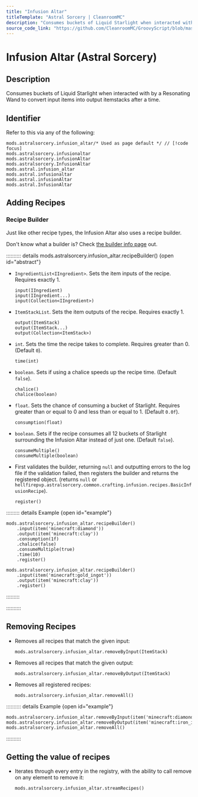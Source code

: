 ```yaml
---
title: "Infusion Altar"
titleTemplate: "Astral Sorcery | CleanroomMC"
description: "Consumes buckets of Liquid Starlight when interacted with by a Resonating Wand to convert input items into output itemstacks after a time."
source_code_link: "https://github.com/CleanroomMC/GroovyScript/blob/master/src/main/java/com/cleanroommc/groovyscript/compat/mods/astralsorcery/InfusionAltar.java"
---
```


# Infusion Altar (Astral Sorcery)

## Description

Consumes buckets of Liquid Starlight when interacted with by a Resonating Wand to convert input items into output itemstacks after a time.

## Identifier

Refer to this via any of the following:

```groovy:no-line-numbers {1}
mods.astralsorcery.infusion_altar/* Used as page default */ // [!code focus]
mods.astralsorcery.infusionaltar
mods.astralsorcery.infusionAltar
mods.astralsorcery.InfusionAltar
mods.astral.infusion_altar
mods.astral.infusionaltar
mods.astral.infusionAltar
mods.astral.InfusionAltar
```


## Adding Recipes

### Recipe Builder

Just like other recipe types, the Infusion Altar also uses a recipe builder.

Don't know what a builder is? Check [the builder info page](../../groovy/builder.md) out.

:::::::::: details mods.astralsorcery.infusion_altar.recipeBuilder() {open id="abstract"}
- `IngredientList<IIngredient>`. Sets the item inputs of the recipe. Requires exactly 1.

    ```groovy:no-line-numbers
    input(IIngredient)
    input(IIngredient...)
    input(Collection<IIngredient>)
    ```

- `ItemStackList`. Sets the item outputs of the recipe. Requires exactly 1.

    ```groovy:no-line-numbers
    output(ItemStack)
    output(ItemStack...)
    output(Collection<ItemStack>)
    ```

- `int`. Sets the time the recipe takes to complete. Requires greater than 0. (Default `0`).

    ```groovy:no-line-numbers
    time(int)
    ```

- `boolean`. Sets if using a chalice speeds up the recipe time. (Default `false`).

    ```groovy:no-line-numbers
    chalice()
    chalice(boolean)
    ```

- `float`. Sets the chance of consuming a bucket of Starlight. Requires greater than or equal to 0 and less than or equal to 1. (Default `0.0f`).

    ```groovy:no-line-numbers
    consumption(float)
    ```

- `boolean`. Sets if the recipe consumes all 12 buckets of Starlight surrounding the Infusion Altar instead of just one. (Default `false`).

    ```groovy:no-line-numbers
    consumeMultiple()
    consumeMultiple(boolean)
    ```

- First validates the builder, returning `null` and outputting errors to the log file if the validation failed, then registers the builder and returns the registered object. (returns `null` or `hellfirepvp.astralsorcery.common.crafting.infusion.recipes.BasicInfusionRecipe`).

    ```groovy:no-line-numbers
    register()
    ```

::::::::: details Example {open id="example"}
```groovy:no-line-numbers
mods.astralsorcery.infusion_altar.recipeBuilder()
    .input(item('minecraft:diamond'))
    .output(item('minecraft:clay'))
    .consumption(1f)
    .chalice(false)
    .consumeMultiple(true)
    .time(10)
    .register()

mods.astralsorcery.infusion_altar.recipeBuilder()
    .input(item('minecraft:gold_ingot'))
    .output(item('minecraft:clay'))
    .register()
```

:::::::::

::::::::::

## Removing Recipes

- Removes all recipes that match the given input:

    ```groovy:no-line-numbers
    mods.astralsorcery.infusion_altar.removeByInput(ItemStack)
    ```

- Removes all recipes that match the given output:

    ```groovy:no-line-numbers
    mods.astralsorcery.infusion_altar.removeByOutput(ItemStack)
    ```

- Removes all registered recipes:

    ```groovy:no-line-numbers
    mods.astralsorcery.infusion_altar.removeAll()
    ```

:::::::::: details Example {open id="example"}
```groovy:no-line-numbers
mods.astralsorcery.infusion_altar.removeByInput(item('minecraft:diamond_ore'))
mods.astralsorcery.infusion_altar.removeByOutput(item('minecraft:iron_ingot'))
mods.astralsorcery.infusion_altar.removeAll()
```

::::::::::

## Getting the value of recipes

- Iterates through every entry in the registry, with the ability to call remove on any element to remove it:

    ```groovy:no-line-numbers
    mods.astralsorcery.infusion_altar.streamRecipes()
    ```
